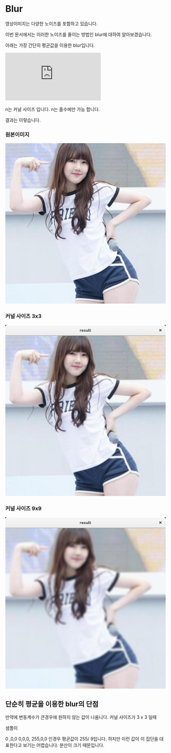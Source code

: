 # Blur 
영상이미지는 다양한 노이즈를 포함하고 있습니다.

이번 문서에서는 이러한 노이즈를 줄이는 방법인 blur에 대하여 알아보겠습니다.

아래는 가장 간단히 평균값을 이용한 blur입니다.

![](https://latex.codecogs.com/svg.latex?%5Clarge%20n%20%3D%20k*2%20&plus;1%20%28%20k%20%5Cin%20%5Cmathbb%7BN%7D%20%5C%5C%20m%20%3D%20%5Cbegin%7Bbmatrix%7D%20%26m_1_1%20%26....%20%26%20n_1_n%20%26%5C%5C%20%26.%20%26x%20%26%20.%26%5C%5C%20%26m_1_m%20%26....%20%26%20m_n_m%20%26%20%5Cend%7Bbmatrix%7D%20%5C%5C%20blur%28x%29%20%3D%20%5Cfrac%7B1%7D%7Bn%5E2%7D%20%5Csum_%7Bi%3D%201%7D%5E%7Bn%7D%20%5Csum_%7Bj%3D1%7D%5E%7Bn%7D%20m_i_j)

n는 커널  사이즈 입니다. 
n는 홀수에만 가능 합니다.

결과는 이렇습니다.
### 원본이미지
![origin](yerin.jpg)

### 커널 사이즈 3x3

![3x3](yerin_blur_avg3x3.jpg)

### 커널 사이즈 9x9

![3x3](yerin_blur_avg9x9.jpg)

## 단순히 평균을 이용한 blur의 단점 

만약에 변동계수가 큰경우에 원하지 않는 값이 나옴니다.
커널 사이즈가 3 x 3 일때 

샘플이 

0 ,0,0
0,0,0,
255,0,0
인경우 평균값이 255/ 9입니다. 하지만 이런 값이 이 집단을 대표한다고 보기는 어렵습니다.
분산이 크기 때문입니다.
